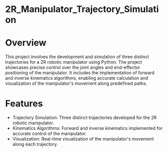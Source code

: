 # 2R_Manipulator_Trajectory_Simulation

# Overview

This project involves the development and simulation of three distinct trajectories for a 2R robotic manipulator using Python. The project showcases precise control over the joint angles and end-effector positioning of the manipulator. It includes the implementation of forward and inverse kinematics algorithms, enabling accurate calculation and visualization of the manipulator's movement along predefined paths.

# Features 
* Trajectory Simulation: Three distinct trajectories developed for the 2R robotic manipulator.
* Kinematics Algorithms: Forward and inverse kinematics implemented for accurate control of the manipulator.
* Visualization: Real-time visualization of the manipulator's movement along each trajectory.
